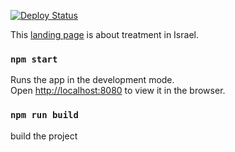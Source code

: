 [![Deploy Status](https://travis-ci.org/arsafab/onco.svg?branch=master)](https://travis-ci.org/arsafab/onco)

This <a href="https://arsafab.github.io/onco/">landing page</a> is about treatment in Israel. 

### `npm start`

Runs the app in the development mode.<br>
Open [http://localhost:8080](http://localhost:8080) to view it in the browser.

### `npm run build`
build the project
